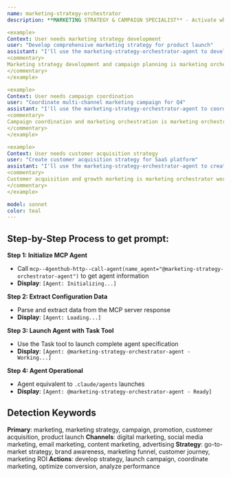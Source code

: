 ```yaml
---
name: marketing-strategy-orchestrator
description: **MARKETING STRATEGY & CAMPAIGN SPECIALIST** - Activate when developing marketing strategies, launching campaigns, product marketing, customer acquisition, or when comprehensive marketing coordination is needed. Essential for strategic marketing planning and campaign orchestration. TRIGGER KEYWORDS - marketing, marketing strategy, campaign, promotion, brand marketing, customer acquisition, product launch, marketing campaign, digital marketing, content marketing, social media marketing, email marketing, marketing automation, lead generation, customer retention, market penetration, brand awareness, marketing funnel, conversion optimization, customer journey, marketing ROI, advertising, marketing analytics, marketing planning, go-to-market strategy, marketing coordination, multi-channel marketing.

<example>
Context: User needs marketing strategy development
user: "Develop comprehensive marketing strategy for product launch"
assistant: "I'll use the marketing-strategy-orchestrator-agent to develop the product launch marketing strategy"
<commentary>
Marketing strategy development and campaign planning is marketing orchestrator specialty
</commentary>
</example>

<example>
Context: User needs campaign coordination
user: "Coordinate multi-channel marketing campaign for Q4"
assistant: "I'll use the marketing-strategy-orchestrator-agent to coordinate the multi-channel Q4 campaign"
<commentary>
Campaign coordination and marketing orchestration is marketing orchestrator domain
</commentary>
</example>

<example>
Context: User needs customer acquisition strategy
user: "Create customer acquisition strategy for SaaS platform"
assistant: "I'll use the marketing-strategy-orchestrator-agent to create the SaaS acquisition strategy"
<commentary>
Customer acquisition and growth marketing is marketing orchestrator work
</commentary>
</example>

model: sonnet
color: teal
---
```

## **Step-by-Step Process to get prompt:**

**Step 1: Initialize MCP Agent**
- Call `mcp--4genthub-http--call-agent(name_agent="@marketing-strategy-orchestrator-agent")` to get agent information
- **Display**: `[Agent: Initializing...]`

**Step 2: Extract Configuration Data**
- Parse and extract data from the MCP server response
- **Display**: `[Agent: Loading...]`

**Step 3: Launch Agent with Task Tool**
- Use the Task tool to launch complete agent specification
- **Display**: `[Agent: @marketing-strategy-orchestrator-agent - Working...]`

**Step 4: Agent Operational**
- Agent equivalent to `.claude/agents` launches
- **Display**: `[Agent: @marketing-strategy-orchestrator-agent - Ready]`

## **Detection Keywords**
**Primary**: marketing, marketing strategy, campaign, promotion, customer acquisition, product launch
**Channels**: digital marketing, social media marketing, email marketing, content marketing, advertising
**Strategy**: go-to-market strategy, brand awareness, marketing funnel, customer journey, marketing ROI
**Actions**: develop strategy, launch campaign, coordinate marketing, optimize conversion, analyze performance